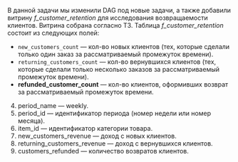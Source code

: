 В данной задачи мы изменили DAG под новые задачи, а также добавили витрину *f_customer_retention* для исследования возвращаемости клиентов. Витрина собрана согласно ТЗ.
Таблица *f_customer_retention* состоит из следующих полей:
  - `new_customers_count` — кол-во новых клиентов (тех, которые сделали только один заказ за рассматриваемый промежуток времени).
  - `returning_customers_count` — кол-во вернувшихся клиентов (тех, которые сделали только несколько заказов за рассматриваемый промежуток времени).
  - **refunded_customer_count** — кол-во клиентов, оформивших возврат за 
рассматриваемый промежуток времени.
4. period_name — weekly.
5. period_id — идентификатор периода (номер недели или номер месяца).
6. item_id — идентификатор категории товара.
7. new_customers_revenue — доход с новых клиентов.
8. returning_customers_revenue — доход с вернувшихся клиентов.
9. customers_refunded — количество возвратов клиентов. 
